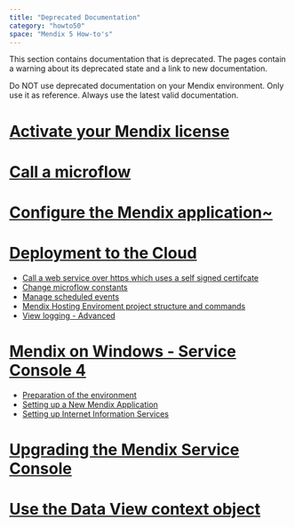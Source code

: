 ```yaml
---
title: "Deprecated Documentation"
category: "howto50"
space: "Mendix 5 How-to's"
---
```

This section contains documentation that is deprecated. The pages contain a warning about its deprecated state and a link to new documentation.

Do NOT use deprecated documentation on your Mendix environment. Only use it as reference. Always use the latest valid documentation.

# [Activate your Mendix license](Activate+your+Mendix+license)

# [Call a microflow](Call+a+microflow)

# [Configure the Mendix application~](Configure+the+Mendix+application~)

# [Deployment to the Cloud](Deployment+to+the+Cloud)

*   [Call a web service over https which uses a self signed certifcate](Call+a+web+service+over+https+which+uses+a+self+signed+certifcate)
*   [Change microflow constants](Change+microflow+constants)
*   [Manage scheduled events](Manage+scheduled+events)
*   [Mendix Hosting Enviroment project structure and commands](Mendix+Hosting+Enviroment+project+structure+and+commands)
*   [View logging - Advanced](View+logging+-+Advanced)

# [Mendix on Windows - Service Console 4](Mendix+on+Windows+-+Service+Console+4)

*   [Preparation of the environment](Preparation+of+the+environment)
*   [Setting up a New Mendix Application](Setting+up+a+New+Mendix+Application)
*   [Setting up Internet Information Services](Setting+up+Internet+Information+Services)

# [Upgrading the Mendix Service Console](Upgrading+the+Mendix+Service+Console)

# [Use the Data View context object](Use+the+Data+View+context+object)